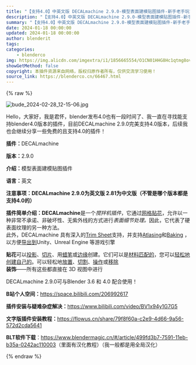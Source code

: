 ```yaml
---
title: "【支持4.0】中英文版 DECALmachine 2.9.0-模型表面建模贴图插件-新手老手玩家必装插件"
description: "【支持4.0】中英文版 DECALmachine 2.9.0-模型表面建模贴图插件-新手老手玩家必装插件"
summary: "【支持4.0】中英文版 DECALmachine 2.9.0-模型表面建模贴图插件-新手老手玩家必装插件"
date: 2024-01-18 00:00:00
updated: 2024-01-18 00:00:00
author: blenderit
tags: 
categories:
    - blenderco
img: https://img.alicdn.com/imgextra/i1/1856665554/O1CN01HHG8Hc1qtmg8ovhiY_!!1856665554.jpg
showGetMethod: false
copyright: 本插件资源来自网络，版权归原作者所有，仅供交流学习使用！
source_link: https://blenderco.cn/66467.html
---
```


{% raw %}
<p><img src="https://img.alicdn.com/imgextra/i4/1856665554/O1CN01B8fwTA1qtmg4KPq0W_!!1856665554.jpg" alt="bude_2024-02-28_12-15-06.jpg"></p><p>Hello，大家好，我是君怀，blender发布4.0也有一段时间了、我一直在寻找能支持blender4.0版本的插件，目前DECALmachine 2.9.0完美支持4.0版本，后续我也会继续分享一些免费的且支持4.0的插件！</p><p><strong>插件：</strong>DECALmachine</p><p><strong>版本：</strong>2.9.0</p><p><strong>介绍：</strong>模型表面建模贴图插件</p><p><strong>语言：</strong>英文</p><p><strong>注意事项：DECALmachine 2.9.0为英文版 2.81为中文版（不管是哪个版本都是支持4.0的）</strong></p><p><strong>插件简单介绍：</strong><strong>DECALmachine</strong>是一个<em>搅拌机插件</em>，它通过<a href="https://machin3.io/DECALmachine/docs/assets/">网格贴花</a>，允许以一种非常不承诺、非破坏性、无紫外线的方式进行<em>表面细节处理。</em>因此，它代表了硬表面纹理的另一种方法。<br>
此外，DECALmachine 具有深入的<a href="https://machin3.io/DECALmachine/docs/trim_sheet_creation/">Trim Sheet</a>支持，并支持<a href="https://machin3.io/DECALmachine/docs/export_atlas/">Atlasing</a>和<a href="https://machin3.io/DECALmachine/docs/export_bake/">Baking</a> ，以方便<a href="https://machin3.io/DECALmachine/docs/export_introduction/">导出到</a>Unity、Unreal Engine 等游戏引擎</p><p><strong>贴花</strong>可以<a href="https://machin3.io/DECALmachine/docs/project/">投影</a>、<a href="https://machin3.io/DECALmachine/docs/slice/">切片</a>、用<a href="https://machin3.io/DECALmachine/docs/gpanel/">蜡笔</a>或<a href="https://machin3.io/DECALmachine/docs/epanel/">边缘</a>创建。它们可以是<a href="https://machin3.io/DECALmachine/docs/match_material/">材料匹配的</a>，您可以<a href="https://machin3.io/DECALmachine/docs/decal_creation_instant/">轻松地创建自己的</a>。可以轻松地<a href="https://machin3.io/DECALmachine/docs/unwrap_trim/">放置</a>、<a href="https://machin3.io/DECALmachine/docs/trim_cut/">切割</a>、<a href="https://machin3.io/DECALmachine/docs/adjust_trim/">操作</a>或<a href="https://machin3.io/DECALmachine/docs/unwrap_to_empty_trim/">移除</a><br>
<strong>装饰</strong>——所有这些都直接在 3D 视图中进行</p><p>DECALmachine 2.9.0可与Blender 3.6 和 4.0 配合使用！</p><p><strong>B站个人空间：</strong><a href="https://space.bilibili.com/206992617" target="_blank" rel="noopener">https://space.bilibili.com/206992617</a></p><p><strong>插件安装与疑难杂症解决：</strong><a href="https://www.bilibili.com/video/BV1x94y1G7G5" target="_blank" rel="noopener">https://www.bilibili.com/video/BV1x94y1G7G5</a></p><p><strong>文字版插件安装教程：</strong><a href="https://flowus.cn/share/79f8f60a-c2e9-4d66-9a56-572d2cda5641" target="_blank" rel="noopener">https://flowus.cn/share/79f8f60a-c2e9-4d66-9a56-572d2cda5641</a></p><p><strong>BLT软件下载</strong>：<a href="https://www.blendermagic.cn/#/article/499fd3b7-7591-11eb-b35a-0242ac110003" target="_blank" rel="noopener">https://www.blendermagic.cn/#/article/499fd3b7-7591-11eb-b35a-0242ac110003</a>（里面有汉化教程）（我一般都是用全局汉化）</p>
<div style="display: none">blenderco</div>
{% endraw %}